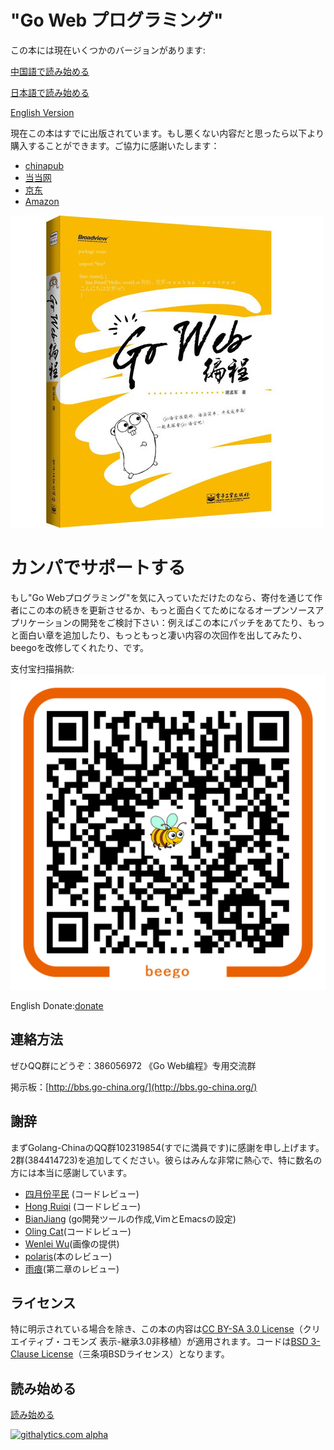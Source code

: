 # "Go Web プログラミング"
この本には現在いくつかのバージョンがあります:

[中国語で読み始める](<https://github.com/astaxie/build-web-application-with-golang/blob/master/ebook/preface.md>)

[日本語で読み始める](<https://github.com/astaxie/build-web-application-with-golang/blob/master/ja/ebook/preface.md>)

[English Version](<https://github.com/astaxie/build-web-application-with-golang/blob/master/en/eBook/preface.md>)

現在この本はすでに出版されています。もし悪くない内容だと思ったら以下より購入することができます。ご協力に感謝いたします：

- [chinapub](http://product.china-pub.com/3767290)
- [当当网](http://product.dangdang.com/product.aspx?product_id=23231404)
- [京东](http://book.jd.com/11224644.html)
- [Amazon](http://www.amazon.cn/Go-Web%E7%BC%96%E7%A8%8B-%E8%B0%A2%E5%AD%9F%E5%86%9B/dp/B00CHWVAHQ/ref=sr_1_1?s=books&ie=UTF8&qid=1369323453&sr=1-1)

![](ebook/images/ebook.jpg)

# カンパでサポートする
もし"Go Webプログラミング"を気に入っていただけたのなら、寄付を通じて作者にこの本の続きを更新させるか、もっと面白くてためになるオープンソースアプリケーションの開発をご検討下さい：例えばこの本にパッチをあてたり、もっと面白い章を追加したり、もっともっと凄い内容の次回作を出してみたり、beegoを改修してくれたり、です。

支付宝扫描捐款: ![](ebook/images/alipay.png)

English Donate:[donate](http://beego.me/donate)

## 連絡方法
ぜひQQ群にどうぞ：386056972 《Go Web编程》专用交流群

掲示板：[http://bbs.go-china.org/](http://bbs.go-china.org/)

## 謝辞
まずGolang-ChinaのQQ群102319854(すでに満員です)に感謝を申し上げます。2群(384414723)を追加してください。彼らはみんな非常に熱心で、特に数名の方には本当に感謝しています。

 - [四月份平民](https://plus.google.com/110445767383269817959) (コードレビュー)
 - [Hong Ruiqi](https://github.com/hongruiqi) (コードレビュー)
 - [BianJiang](https://github.com/border) (go開発ツールの作成,VimとEmacsの設定)
 - [Oling Cat](https://github.com/OlingCat)(コードレビュー)
 - [Wenlei Wu](mailto:spadesacn@gmail.com)(画像の提供)
 - [polaris](https://github.com/polaris1119)(本のレビュー)
 - [雨痕](https://github.com/qyuhen)(第二章のレビュー)

## ライセンス
特に明示されている場合を除き、この本の内容は[CC BY-SA 3.0 License](http://creativecommons.org/licenses/by-sa/3.0/)（クリエイティブ・コモンズ 表示-継承3.0非移植）が適用されます。コードは[BSD 3-Clause License](<https://github.com/astaxie/build-web-application-with-golang/blob/master/LICENSE.md>)（三条項BSDライセンス）となります。

## 読み始める
[読み始める](<https://github.com/astaxie/build-web-application-with-golang/blob/master/ja/ebook/preface.md>)


[![githalytics.com alpha](https://cruel-carlota.pagodabox.com/44c98c9d398b8319b6e87edcd3e34144 "githalytics.com")](http://githalytics.com/astaxie/build-web-application-with-golang)
